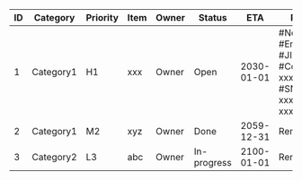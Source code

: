 | ID | Category  | Priority | Item | Owner | Status      | ETA        | Remark                                                                             |
|----|-----------|----------|------|-------|-------------|------------|------------------------------------------------------------------------------------|
| 1  | Category1 | H1       | xxx  | Owner | Open        | 2030-01-01 | #Note: xxx; #Email: xxx; #JIRA: xxx; #Confluence: xxx; #SNOW-CR: xxx; GIT-PR: xxx; |
| 2  | Category1 | M2       | xyz  | Owner | Done        | 2059-12-31 | Remark                                                                             |
| 3  | Category2 | L3       | abc  | Owner | In-progress | 2100-01-01 | Remark                                                                             |
